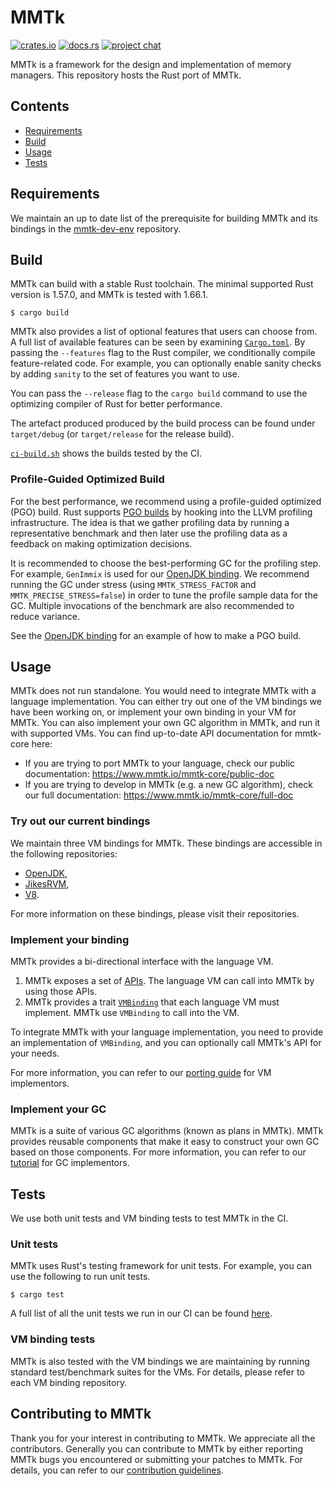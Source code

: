 # MMTk

[![crates.io](https://img.shields.io/crates/v/mmtk.svg)](https://crates.io/crates/mmtk)
[![docs.rs](https://docs.rs/mmtk/badge.svg)](https://docs.rs/mmtk/)
[![project chat](https://img.shields.io/badge/zulip-join_chat-brightgreen.svg)](https://mmtk.zulipchat.com/)

MMTk is a framework for the design and implementation of memory managers.
This repository hosts the Rust port of MMTk.

## Contents

* [Requirements](#requirements)
* [Build](#build)
* [Usage](#Usage)
* [Tests](#tests)

## Requirements

We maintain an up to date list of the prerequisite for building MMTk and its bindings in the [mmtk-dev-env](https://github.com/mmtk/mmtk-dev-env) repository.

## Build

MMTk can build with a stable Rust toolchain. The minimal supported Rust version is 1.57.0, and MMTk is tested with 1.66.1.

```console
$ cargo build
```

MMTk also provides a list of optional features that users can choose from.
A full list of available features can be seen by examining [`Cargo.toml`](Cargo.toml).
By passing the `--features` flag to the Rust compiler,
we conditionally compile feature-related code.
For example, you can optionally enable sanity checks by adding `sanity` to the set of features
you want to use.

You can pass the `--release` flag to the `cargo build` command to use the
optimizing compiler of Rust for better performance.

The artefact produced produced by the build process can be found under
`target/debug` (or `target/release` for the release build).

[`ci-build.sh`](.github/scripts/ci-build.sh) shows the builds tested by the CI.

### Profile-Guided Optimized Build

For the best performance, we recommend using a profile-guided optimized (PGO)
build. Rust supports [PGO builds](https://doc.rust-lang.org/rustc/profile-guided-optimization.html)
by hooking into the LLVM profiling infrastructure. The idea is that we gather
profiling data by running a representative benchmark and then later use the
profiling data as a feedback on making optimization decisions.

It is recommended to choose the best-performing GC for the profiling step. For
example, `GenImmix` is used for our [OpenJDK binding](https://github.com/mmtk/mmtk-openjdk).
We recommend running the GC under stress (using `MMTK_STRESS_FACTOR` and
`MMTK_PRECISE_STRESS=false`) in order to tune the profile sample data for the
GC. Multiple invocations of the benchmark are also recommended to reduce
variance.

See the [OpenJDK binding](https://github.com/mmtk/mmtk-openjdk#build) for an
example of how to make a PGO build.

## Usage

MMTk does not run standalone. You would need to integrate MMTk with a language implementation.
You can either try out one of the VM bindings we have been working on, or implement your own binding in your VM for MMTk.
You can also implement your own GC algorithm in MMTk, and run it with supported VMs.
You can find up-to-date API documentation for mmtk-core here:
* If you are trying to port MMTk to your language, check our public documentation: https://www.mmtk.io/mmtk-core/public-doc
* If you are trying to develop in MMTk (e.g. a new GC algorithm), check our full documentation: https://www.mmtk.io/mmtk-core/full-doc

### Try out our current bindings

We maintain three VM bindings for MMTk. These bindings are accessible in the following repositories:

* [OpenJDK](https://github.com/mmtk/mmtk-openjdk),
* [JikesRVM](https://github.com/mmtk/mmtk-jikesrvm),
* [V8](https://github.com/mmtk/mmtk-v8).

For more information on these bindings, please visit their repositories.

### Implement your binding

MMTk provides a bi-directional interface with the language VM.

1. MMTk exposes a set of [APIs](src/memory_manager.rs). The language VM can call into MMTk by using those APIs.
2. MMTk provides a trait [`VMBinding`](src/vm/mod.rs) that each language VM must implement. MMTk use `VMBinding` to call into the VM.

To integrate MMTk with your language implementation, you need to provide an implementation of `VMBinding`, and
you can optionally call MMTk's API for your needs.

For more information, you can refer to our [porting guide](https://www.mmtk.io/mmtk-core/portingguide) for VM implementors.

### Implement your GC

MMTk is a suite of various GC algorithms (known as plans in MMTk). MMTk provides reusable components that make it easy
to construct your own GC based on those components. For more information, you can refer to our [tutorial](https://www.mmtk.io/mmtk-core/tutorial)
for GC implementors.

## Tests

We use both unit tests and VM binding tests to test MMTk in the CI.

### Unit tests

MMTk uses Rust's testing framework for unit tests. For example, you can use the following to run unit tests.

```console
$ cargo test
```

A full list of all the unit tests we run in our CI can be found [here](.github/scripts/ci-test.sh).

### VM binding tests

MMTk is also tested with the VM bindings we are maintaining by running standard test/benchmark suites for the VMs.
For details, please refer to each VM binding repository.

## Contributing to MMTk

Thank you for your interest in contributing to MMTk. We appreciate all the contributors. Generally you can contribute to MMTk by either
reporting MMTk bugs you encountered or submitting your patches to MMTk. For details, you can refer to our [contribution guidelines](./CONTRIBUTING.md).
